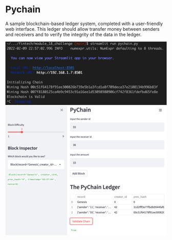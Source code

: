 # Pychain

A sample blockchain-based ledger system, completed with a user-friendly web interface. This ledger should allow transfer money between senders and receivers and to verify the integrity of the data in the ledger.

![The command line interface](commandline.png)
![The streamlit interface](streamlit.png)
